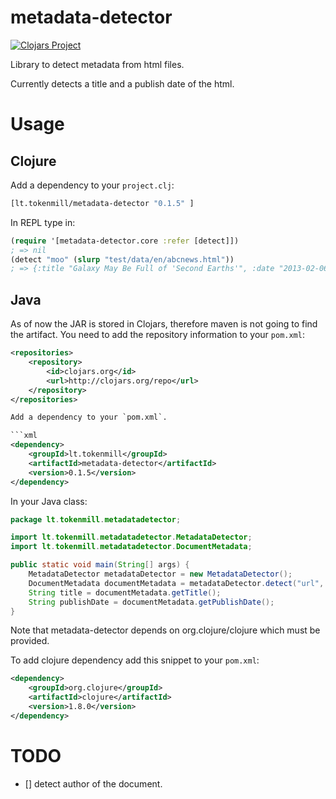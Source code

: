 # metadata-detector

[![Clojars Project](https://img.shields.io/clojars/v/lt.tokenmill/metadata-detector.svg)](https://clojars.org/lt.tokenmill/metadata-detector)

Library to detect metadata from html files.

Currently detects a title and a publish date of the html.

# Usage

## Clojure

Add a dependency to your `project.clj`:

```clojure
[lt.tokenmill/metadata-detector "0.1.5" ]
```

In REPL type in:

```clojure
(require '[metadata-detector.core :refer [detect]])
; => nil
(detect "moo" (slurp "test/data/en/abcnews.html"))
; => {:title "Galaxy May Be Full of 'Second Earths'", :date "2013-02-06"}
```

## Java

As of now the JAR is stored in Clojars, therefore maven is not going to find the artifact.
You need to add the repository information to your `pom.xml`:
```xml
<repositories>
    <repository>
        <id>clojars.org</id>
        <url>http://clojars.org/repo</url>
    </repository>
</repositories>

Add a dependency to your `pom.xml`.

```xml
<dependency>
    <groupId>lt.tokenmill</groupId>
    <artifactId>metadata-detector</artifactId>
    <version>0.1.5</version>
</dependency>
```

In your Java class:

```java
package lt.tokenmill.metadatadetector;

import lt.tokenmill.metadatadetector.MetadataDetector;
import lt.tokenmill.metadatadetector.DocumentMetadata;

public static void main(String[] args) {
    MetadataDetector metadataDetector = new MetadataDetector();
    DocumentMetadata documentMetadata = metadataDetector.detect("url", new String(Files.readAllBytes(Paths.get("test/data/en/abcnews.html"))));
    String title = documentMetadata.getTitle();
    String publishDate = documentMetadata.getPublishDate();
}

```

Note that metadata-detector depends on org.clojure/clojure which must be provided.

To add clojure dependency add this snippet to your `pom.xml`:
```xml
<dependency>
    <groupId>org.clojure</groupId>
    <artifactId>clojure</artifactId>
    <version>1.8.0</version>
</dependency>
```

# TODO

- [] detect author of the document.
